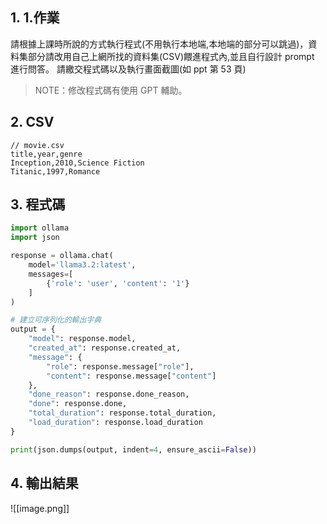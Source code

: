 ## 1. 1.作業

請根據上課時所說的方式執行程式(不用執行本地端,本地端的部分可以跳過)，資料集部分請改用自己上網所找的資料集(CSV)餵進程式內,並且自行設計 prompt 進行問答。
請繳交程式碼以及執行畫面截圖(如 ppt 第 53 頁)

> NOTE：修改程式碼有使用 GPT 輔助。

## 2. CSV

```csv
// movie.csv
title,year,genre
Inception,2010,Science Fiction
Titanic,1997,Romance
```

## 3. 程式碼

```python
import ollama
import json

response = ollama.chat(
    model='llama3.2:latest',
    messages=[
        {'role': 'user', 'content': '1'}
    ]
)

# 建立可序列化的輸出字典
output = {
    "model": response.model,
    "created_at": response.created_at,
    "message": {
        "role": response.message["role"],
        "content": response.message["content"]
    },
    "done_reason": response.done_reason,
    "done": response.done,
    "total_duration": response.total_duration,
    "load_duration": response.load_duration
}

print(json.dumps(output, indent=4, ensure_ascii=False))
```

## 4. 輸出結果

![[image.png]]

